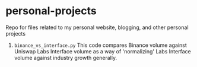 # personal-projects
Repo for files related to my personal website, blogging, and other personal projects

1. `binance_vs_interface.py` This code compares Binance volume against Uniswap Labs Interface volume as a way of 'normalizing' Labs Interface volume against industry growth generally.
